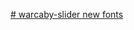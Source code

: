 [# warcaby-slider
new fonts
](https://github.com/arturr0/arturr0.github.io/blob/317323b17e883d408d13739334a4a02d3489ee21/static/images/weather/cloudy.png)
